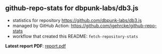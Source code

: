 ## github-repo-stats for dbpunk-labs/db3.js

- statistics for repository https://github.com/dbpunk-labs/db3.js
- managed by GitHub Action: https://github.com/jgehrcke/github-repo-stats
- workflow that created this README: `fetch-repository-stats`

**Latest report PDF**: [report.pdf](https://github.com/dbpunk-labs/state/raw/github-repo-stats/dbpunk-labs/db3.js/latest-report/report.pdf)

